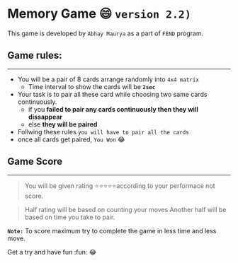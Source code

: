 # Memory Game :smile: `version 2.2)`
This game is developed by `Abhay Maurya` as a part of `FEND` program.

## Game rules:
----
- You will be a pair of 8 cards arrange randomly into `4x4 matrix`
  - Time interval to show the cards will be **`2sec`**
- Your task is to pair all these card while choosing two same cards continuously.
   - if you **failed to pair any cards continuously then they will dissappear**
   - else **they will be paired**
- Follwing these rules `you will have to pair all the cards`
- once all cards get paired, `You Won` :joy:

## Game Score
---
>You will be given rating :star::star::star::star::star:according to your performace not score.

>Half rating will be based on counting your moves
>Another half will be based on time you take to pair.

**`Note:`** To score maximum try to complete the game in less time and less move.

Get a try and have fun :fun: :joy:

